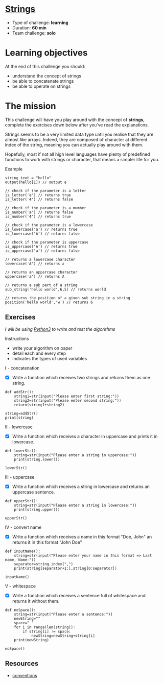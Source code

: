 # [Strings](https://github.com/becodeorg/BXL-Swartz-4-27/blob/master/1.The-Field/7.Algorithmic/06-strings.adoc)
* Type of challenge: **learning**
* Duration: **60 min**
* Team challenge: **solo**

# Learning objectives
At the end of this challenge you should:
* understand the concept of strings
* be able to concatenate strings
* be able to operate on strings

# The mission
This challenge will have you play around with the concept of **strings**, complete the exercises down below after you’ve read the explanations.

Strings seems to be a very limited data type until you realise that they are almost like arrays. Indeed, they are composed of character at different index of the string, meaning you can actually play around with them.

Hopefully, most if not all high level languages have plenty of predefined functions to work with strings or character, that means a simpler life for you.

Example
```
string text = "hello"
output(hello[1]) // output e

// check if the parameter is a letter
is_letter('a') // returns true
is_letter('4') // returns false

// check if the parameter is a number
is_number('a') // returns false
is_number('4') // returns true

// check if the parameter is a lowercase
is_lowercase('a') // returns true
is_lowercase('A') // returns false

// check if the parameter is uppercase
is_uppercase('A') // returns true
is_uppercase('a') // returns false

// returns a lowercase character
lowercase('A') // returns a

// returns an uppercase character
uppercase('a') // returns A

// returns a sub part of a string
sub_string('hello world',6,5) // returns world

// returns the position of a given sub string in a string
position('hello world','w') // returns 6
```

## Exercises

*I will be using [Python3](https://repl.it/languages/python3) to write and test the algorithms*

Instructions
* write your algorithm on paper
* detail each and every step
* indicates the types of used variables

I - concatenation
- [x] Write a function which receives two strings and returns them as one string.
```
def addStr():
    string1=str(input("Please enter first string:"))
    string2=str(input("Please enter second string:"))
    return(string1+string2)

string=addStr()
print(string)
```

II - lowercase
- [x] Write a function which receives a character in uppercase and prints it in lowercase.
```
def lowerStr():
    string=str(input("Please enter a string in uppercase:"))
    print(string.lower())
    
lowerStr()
```

III - uppercase
- [x] Write a function which receives a string in lowercase and returns an uppercase sentence.
```
def upperStr():
    string=str(input("Please enter a string in lowercase:"))
    print(string.upper())

upperStr()
```

IV - convert name
- [x] Write a function which receives a name in this format "Doe, John" an returns it in this format "John Doe"
```
def inputName():
    string=str(input("Please enter your name in this format => Last name, Name:"))
    separator=string.index(",")
    print(string[separator+1:],string[0:separator])

inputName()
```

V - whitespace
- [x] Write a function which receives a sentence full of whitespace and returns it without them.
```
def noSpace():
    string=str(input("Please enter a sentence:"))
    newString=""
    space=" "
    for i in range(len(string)):
        if string[i] != space:
            newString=newString+string[i]
    print(newString)

noSpace()
```

## Resources
* [conventions](https://github.com/becodeorg/BXL-Swartz-4-27/blob/master/1.The-Field/7.Algorithmic/conventions.adoc)
